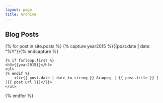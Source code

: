 ```yaml
---
layout: page
title: Archive
---
```


## Blog Posts

{% for post in site.posts %}
	{% capture year2015 %}{{post.date | date: "%Y"}}{% endcapture %}
  
	{% if forloop.first %}
	<h3>{{year2015}}</h3>
	<ul>
	{% endif %}
		<li>{{ post.date | date_to_string }} &raquo; [ {{ post.title }} ]({{ post.url }})</li>
	</ul>
  
{% endfor %}